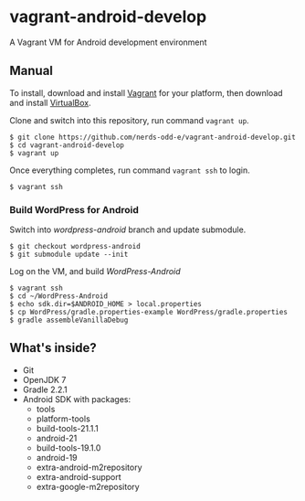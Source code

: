 vagrant-android-develop
=======================

A Vagrant VM for Android development environment

## Manual

To install, download and install [Vagrant](https://www.vagrantup.com/) for your platform, then download and install [VirtualBox](https://www.virtualbox.org/).

Clone and switch into this repository, run command `vagrant up`. 

``` console
$ git clone https://github.com/nerds-odd-e/vagrant-android-develop.git
$ cd vagrant-android-develop
$ vagrant up
```

Once everything completes, run command `vagrant ssh` to login.

``` console
$ vagrant ssh
```

### Build WordPress for Android

Switch into *wordpress-android* branch and update submodule.

``` console
$ git checkout wordpress-android
$ git submodule update --init
```

Log on the VM, and build *WordPress-Android*

``` console
$ vagrant ssh
$ cd ~/WordPress-Android
$ echo sdk.dir=$ANDROID_HOME > local.properties
$ cp WordPress/gradle.properties-example WordPress/gradle.properties
$ gradle assembleVanillaDebug
```

## What's inside?

 * Git
 * OpenJDK 7
 * Gradle 2.2.1
 * Android SDK with packages:
   - tools
   - platform-tools
   - build-tools-21.1.1
   - android-21
   - build-tools-19.1.0
   - android-19
   - extra-android-m2repository
   - extra-android-support
   - extra-google-m2repository

